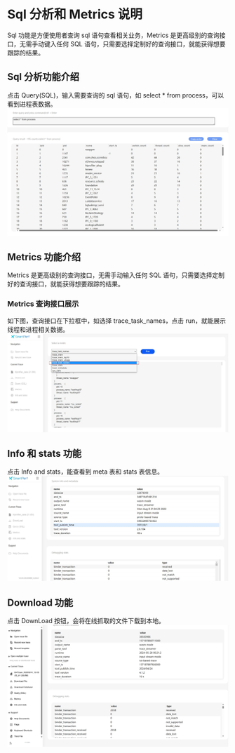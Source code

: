 # Sql 分析和 Metrics 说明

Sql 功能是方便使用者查询 sql 语句查看相关业务，Metrics 是更高级别的查询接口，无需手动键入任何 SQL 语句，只需要选择定制好的查询接口，就能获得想要跟踪的结果。

## Sql 分析功能介绍

点击 Query(SQL)，输入需要查询的 sql 语句，如 select \* from process，可以看到进程表数据。
![GitHub Logo](../../figures/Metrics/Sql.jpg)

## Metrics 功能介绍

Metrics 是更高级别的查询接口，无需手动输入任何 SQL 语句，只需要选择定制好的查询接口，就能获得想要跟踪的结果。

### Metrics 查询接口展示

如下图，查询接口在下拉框中，如选择 trace_task_names，点击 run，就能展示线程和进程相关数据。
![GitHub Logo](../../figures/Metrics/metrics.jpg)

## Info 和 stats 功能

点击 Info and stats，能查看到 meta 表和 stats 表信息。
![GitHub Logo](../../figures/Metrics/infoandstats.jpg)

## Download 功能

点击 DownLoad 按钮，会将在线抓取的文件下载到本地。
![GitHub Logo](../../figures/Metrics/download.jpg)
